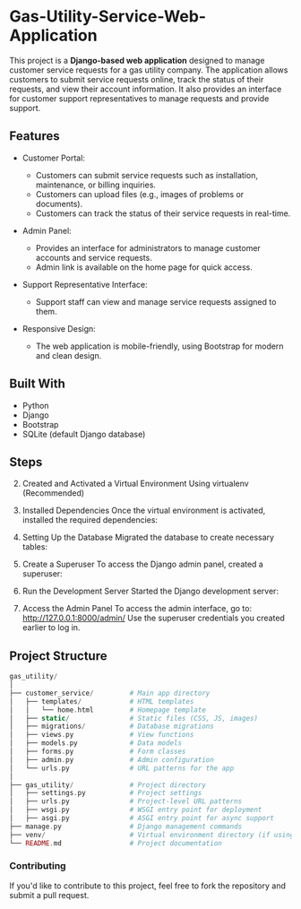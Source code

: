 # Gas-Utility-Service-Web-Application


This project is a **Django-based web application** designed to manage customer service requests for a gas utility company. The application allows customers to submit service requests online, track the status of their requests, and view their account information. It also provides an interface for customer support representatives to manage requests and provide support.

## Features

- Customer Portal: 
  - Customers can submit service requests such as installation, maintenance, or billing inquiries.
  - Customers can upload files (e.g., images of problems or documents).
  - Customers can track the status of their service requests in real-time.

- Admin Panel: 
  - Provides an interface for administrators to manage customer accounts and service requests.
  - Admin link is available on the home page for quick access.

- Support Representative Interface: 
  - Support staff can view and manage service requests assigned to them.
  
- Responsive Design: 
  - The web application is mobile-friendly, using Bootstrap for modern and clean design.

## Built With

- Python 
- Django 
- Bootstrap 
- SQLite (default Django database)

## Steps 

2. Created and Activated a Virtual Environment
Using virtualenv (Recommended)

3. Installed Dependencies
Once the virtual environment is activated, installed the required dependencies:

4. Setting Up the Database
Migrated the database to create necessary tables:

5. Create a Superuser
To access the Django admin panel, created a superuser:

6. Run the Development Server
Started the Django development server:

7. Access the Admin Panel
To access the admin interface, go to: http://127.0.0.1:8000/admin/
Use the superuser credentials you created earlier to log in.


## Project Structure
```php
gas_utility/
│
├── customer_service/         # Main app directory
│   ├── templates/            # HTML templates
│   │   └── home.html         # Homepage template
│   ├── static/               # Static files (CSS, JS, images)
│   ├── migrations/           # Database migrations
│   ├── views.py              # View functions
│   ├── models.py             # Data models
│   ├── forms.py              # Form classes
│   ├── admin.py              # Admin configuration
│   └── urls.py               # URL patterns for the app
│
├── gas_utility/              # Project directory
│   ├── settings.py           # Project settings
│   ├── urls.py               # Project-level URL patterns
│   ├── wsgi.py               # WSGI entry point for deployment
│   ├── asgi.py               # ASGI entry point for async support
├── manage.py                 # Django management commands
├── venv/                     # Virtual environment directory (if using virtualenv)
└── README.md                 # Project documentation
```

### Contributing
If you'd like to contribute to this project, feel free to fork the repository and submit a pull request.





